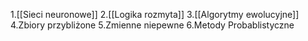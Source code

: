 1.[[Sieci neuronowe]]
2.[[Logika rozmyta]]
3.[[Algorytmy ewolucyjne]]
4.Zbiory przybliżone
5.Zmienne niepewne
6.Metody Probablistyczne